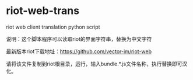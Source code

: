 # riot-web-trans
riot web client translation python script

说明：这个脚本程序可以读取riot的界面字符串，替换为中文字符

最新版本riot下载地址：https://github.com/vector-im/riot-web

请将该文件复制到riot根目录，运行，输入bundle.*.js文件名称，执行替换即可汉化。

